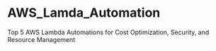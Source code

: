 # AWS_Lamda_Automation
Top 5 AWS Lambda Automations for Cost Optimization, Security, and Resource Management

